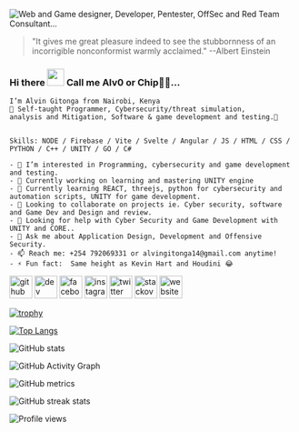 ![Web and Game designer, Developer, Pentester, OffSec and Red Team Consultant...  ](https://github.com/alvin-tosh/alvin-tosh/blob/main/Alvin%20Gitonga.png)
> "It gives me great pleasure indeed to see the stubbornness of an incorrigible nonconformist warmly acclaimed." --Albert Einstein

### Hi there <img src="https://raw.githubusercontent.com/MartinHeinz/MartinHeinz/master/wave.gif" width="30px"> Call me Alv0 or Chip:hamster::paw_prints:...

```
I’m Alvin Gitonga from Nairobi, Kenya
👀 Self-taught Programmer, Cybersecurity/threat simulation, 
analysis and Mitigation, Software & game development and testing.🤗


Skills: NODE / Firebase / Vite / Svelte / Angular / JS / HTML / CSS / PYTHON / C++ / UNITY / GO / C#

- 👀 I’m interested in Programming, cybersecurity and game development and testing.
- 🔭 Currently working on learning and mastering UNITY engine  
- 🌱 Currently learning REACT, threejs, python for cybersecurity and automation scripts, UNITY for game development.
- 👯 Looking to collaborate on projects ie. Cyber security, software and Game Dev and Design and review. 
- 🤔 Looking for help with Cyber Security and Game Development with UNITY and CORE.. 
- 💬 Ask me about Application Design, Development and Offensive Security. 
- 📫 Reach me: +254 792069331 or alvingitonga14@gmail.com anytime! 
- ⚡ Fun fact:  Same height as Kevin Hart and Houdini 😂 
```


[<img src='https://cdn.jsdelivr.net/npm/simple-icons@3.0.1/icons/github.svg' alt='github' height='40'>](https://github.com/alvin-tosh)  [<img src='https://cdn.jsdelivr.net/npm/simple-icons@3.0.1/icons/dev-dot-to.svg' alt='dev' height='40'>](https://dev.to/alvin_tosh)  [<img src='https://cdn.jsdelivr.net/npm/simple-icons@3.0.1/icons/facebook.svg' alt='facebook' height='40'>](https://www.facebook.com/GITONGAalvin)  [<img src='https://cdn.jsdelivr.net/npm/simple-icons@3.0.1/icons/instagram.svg' alt='instagram' height='40'>](https://www.instagram.com/_palpatine69/)  [<img src='https://cdn.jsdelivr.net/npm/simple-icons@3.0.1/icons/twitter.svg' alt='twitter' height='40'>](https://twitter.com/_Lord_Heathen)  [<img src='https://cdn.jsdelivr.net/npm/simple-icons@3.0.1/icons/stackoverflow.svg' alt='stackoverflow' height='40'>](https://stackoverflow.com/users/user:18108613)  [<img src='https://cdn.jsdelivr.net/npm/simple-icons@3.0.1/icons/icloud.svg' alt='website' height='40'>](https://chat-dapp.surge.sh/)  

[![trophy](https://github-profile-trophy.vercel.app/?username=alvin-tosh)](https://github.com/ryo-ma/github-profile-trophy)

[![Top Langs](https://github-readme-stats.vercel.app/api/top-langs/?username=alvin-tosh)](https://github.com/anuraghazra/github-readme-stats)

![GitHub stats](https://github-readme-stats.vercel.app/api?username=alvin-tosh&show_icons=true&count_private=true)  

![GitHub Activity Graph](https://activity-graph.herokuapp.com/graph?username=alvin-tosh)  

![GitHub metrics](https://metrics.lecoq.io/alvin-tosh)  

![GitHub streak stats](https://github-readme-streak-stats.herokuapp.com/?user=alvin-tosh)  

![Profile views](https://gpvc.arturio.dev/alvin-tosh)  

<!---
alvin-tosh/alvin-tosh is a ✨ special ✨ repository because its `README.md` (this file) appears on your GitHub profile.
You can click the Preview link to take a look at your changes.
--->
